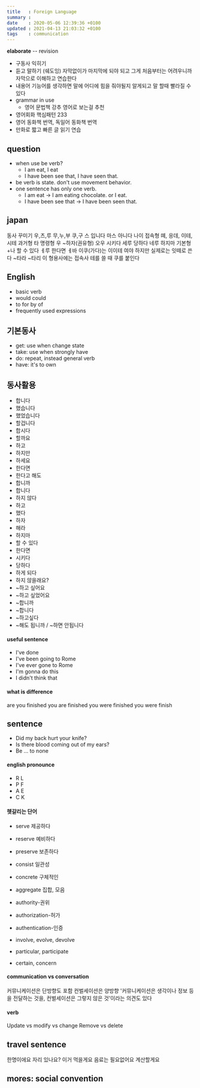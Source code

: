 ```yaml
---
title   : Foreign Language
summary :
date    : 2020-05-06 12:39:36 +0100
updated : 2021-04-13 21:03:32 +0100
tags    : communication
---
```


**elaborate** -- revision

- 구동사 익히기
- 듣고 말하기 (쉐도잉) 자막없이가 마지막에 되야 되고 그게 처음부터는 어려우니까 자막으로 이해하고 연습한다
- 내용어 기능어를 생각하면 말에 어디에 힘을 줘야될지 알게되고 말 할때 빨라질 수 있다
- grammar in use
    - 영어 문법책 강추 영어로 보는걸 추천
- 영어회화 핵심패턴 233
- 영어 동화책 번역, 독일어 동화책 번역
- 만화로 짧고 빠른 글 읽기 연습

## question
- when use be verb?
    - I am eat, I eat
    - I have been see that, I have seen that.
- be verb is state. don't use movement behavior.
- one sentence has only one verb.
    - I am eat -> I am eating chocolate. or I eat.
    - I have been see that -> I have been seen that.

## japan
동사 꾸미기
우,츠,루 무,누,부 쿠,구 스
입니다 마스
아니다 나이
접속형 뗴, 응데, 이테, 시테
과거형 타
명령형 우
~하자(권유형) 오우
시키다 세루
당하다 네루
하지마 기본형+나
할 수 있다 ㅔ루
한다면 ㅔ바
이쿠(가다)는 이이테 여야 하지만 실제로는 잇떼로 쓴다
~타라
~타리
이 형용사에는 접속사 테를 쓸 때 쿠를 붙인다

## English
- basic verb
- would could
- to for by of
- frequently used expressions

## 기본동사
- get: use when change state
- take: use when strongly have
- do: repeat, instead general verb
- have: it's to own

## 동사활용
- 합니다
- 했습니다
- 했었습니다
- 할겁니다
- 합시다
- 할까요
- 하고
- 하지만
- 하세요
- 한다면
- 한다고 해도
- 합니까
- 합니다
- 하지 않다
- 하고
- 했다
- 하자
- 해라
- 하지마
- 할 수 있다
- 한다면
- 시키다
- 당하다
- 하게 되다
- 하지 않을래요?
- ~하고 싶어요
- ~하고 싶었어요
- ~합니까
- ~합니다
- ~하고싶다
- ~해도 됩니까 / ~하면 안됩니다


#### useful sentence
- I've done
- I've been going to Rome
- I've ever gone to Rome
- I'm gonna do this
- I didn't think that

#### what is difference
are you finished
you are finished
you were finished
you were finish

## sentence
- Did my back hurt your knife?
- Is there blood coming out of my ears?
- Be ... to none

#### english pronounce
- R L
- P F
- A E
- C K

#### 헷갈리는 단어
- serve 제공하다
- reserve 예비하다
- preserve 보존하다

- consist 일관성
- concrete 구체적인

- aggregate 집합, 모음

- authority-권위
- authorization-허가
- authentication-인증

- involve, evolve, devolve
- particular, participate
- certain, concern

#### communication vs conversation
커뮤니케이션은 단방향도 포함
컨벌세이션은 양방향
'커뮤니케이션은 생각이나 정보 등을 전달하는 것을,
컨벌세이션은 그렇지 않은 것'이라는 의견도 있다

#### verb
Update vs modify vs change
Remove vs delete

## travel sentence
한명이에요 자리 있나요?
이거 먹을게요
음료는 필요없어요
계산할게요

## mores: social convention
